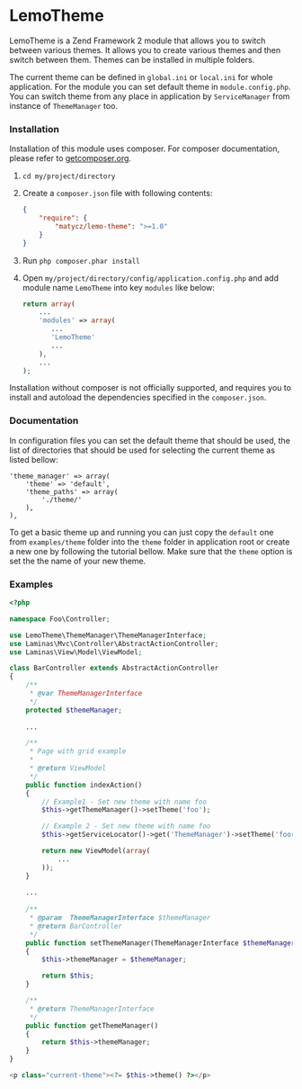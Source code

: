 LemoTheme
====
LemoTheme is a Zend Framework 2 module that allows you to switch between various themes.
It allows you to create various themes and then switch between them. Themes can be installed in multiple folders.

The current theme can be defined in `global.ini` or `local.ini` for whole application. For the module you can set default theme
in `module.config.php`. You can switch theme from any place in application by `ServiceManager` from instance of `ThemeManager` too.

### Installation

Installation of this module uses composer. For composer documentation, please refer to
[getcomposer.org](http://getcomposer.org/).


  1. `cd my/project/directory`
  2. Create a `composer.json` file with following contents:

     ```json
     {
         "require": {
             "matycz/lemo-theme": ">=1.0"
         }
     }
     ```
  3. Run `php composer.phar install`
  4. Open `my/project/directory/config/application.config.php` and add module name `LemoTheme` into key `modules` like below:

     ```php
     return array(
         ...
         'modules' => array(
            ...
            'LemoTheme'
            ...
         ),
         ...
     );
     ```

Installation without composer is not officially supported, and requires you to install and autoload
the dependencies specified in the `composer.json`.

### Documentation

In configuration files you can set the default theme that should be used, the list of directories
that should be used for selecting the current theme as listed bellow:

    'theme_manager' => array(
        'theme' => 'default',
        'theme_paths' => array(
            './theme/'
        ),
    ),

To get a basic theme up and running you can just copy the `default` one from `examples/theme` folder into the `theme` folder in application root or create a
new one by following the tutorial bellow. Make sure that the `theme` option is set the the name of your new theme.

### Examples

```php
<?php

namespace Foo\Controller;

use LemoTheme\ThemeManager\ThemeManagerInterface;
use Laminas\Mvc\Controller\AbstractActionController;
use Laminas\View\Model\ViewModel;

class BarController extends AbstractActionController
{
    /**
     * @var ThemeManagerInterface
     */
    protected $themeManager;
    
    ...

    /**
     * Page with grid example
     *
     * @return ViewModel
     */
    public function indexAction()
    {
        // Example1 - Set new theme with name foo
        $this->getThemeManager()->setTheme('foo');

        // Example 2 - Set new theme with name foo
        $this->getServiceLocator()->get('ThemeManager')->setTheme('foor');

        return new ViewModel(array(
            ...
        ));
    }
    
    ...
    
    /**
     * @param  ThemeManagerInterface $themeManager
     * @return BarController
     */
    public function setThemeManager(ThemeManagerInterface $themeManager)
    {
        $this->themeManager = $themeManager;

        return $this;
    }

    /**
     * @return ThemeManagerInterface
     */
    public function getThemeManager()
    {
        return $this->themeManager;
    }
}
```

```php
<p class="current-theme"><?= $this->theme() ?></p>
```